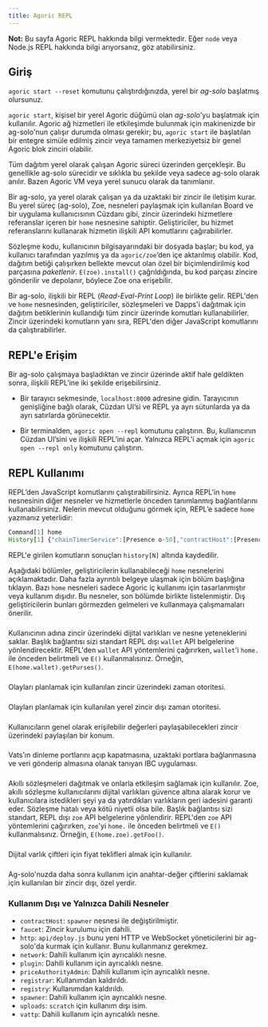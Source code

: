 ```yaml
---
title: Agoric REPL
---
```


**Not:** Bu sayfa Agoric REPL hakkında bilgi vermektedir. Eğer `node` veya Node.js REPL hakkında bilgi arıyorsanız,  göz atabilirsiniz.

## Giriş

`agoric start --reset` komutunu çalıştırdığınızda, yerel bir _ag-solo_ başlatmış olursunuz.

`agoric start`, kişisel bir yerel Agoric düğümü olan _ag-solo_’yu başlatmak için kullanılır. Agoric ağ hizmetleri ile etkileşimde bulunmak için makinenizde bir ag-solo'nun çalışır durumda olması gerekir; bu, `agoric start` ile başlatılan bir entegre simüle edilmiş zincir veya tamamen merkeziyetsiz bir genel Agoric blok zinciri olabilir.

Tüm dağıtım yerel olarak çalışan Agoric süreci üzerinden gerçekleşir. Bu genellikle ag-solo sürecidir ve sıklıkla bu şekilde veya sadece ag-solo olarak anılır. Bazen Agoric VM veya yerel sunucu olarak da tanımlanır.

Bir ag-solo, ya yerel olarak çalışan ya da uzaktaki bir zincir ile iletişim kurar. Bu yerel süreç (ag-solo), Zoe, nesneleri paylaşmak için kullanılan Board ve bir uygulama kullanıcısının Cüzdanı gibi, zincir üzerindeki hizmetlere referanslar içeren bir `home` nesnesine sahiptir. Geliştiriciler, bu hizmet referanslarını kullanarak hizmetin ilişkili API komutlarını çağırabilirler.

Sözleşme kodu, kullanıcının bilgisayarındaki bir dosyada başlar; bu kod, ya kullanıcı tarafından yazılmış ya da `agoric/zoe`’den içe aktarılmış olabilir. Kod, dağıtım betiği çalışırken bellekte mevcut olan özel bir biçimlendirilmiş kod parçasına _paketlenir_. `E(zoe).install()` çağrıldığında, bu kod parçası zincire gönderilir ve depolanır, böylece Zoe ona erişebilir.

Bir ag-solo, ilişkili bir REPL (_Read-Eval-Print Loop_) ile birlikte gelir. REPL'den ve `home` nesnesinden, geliştiriciler, sözleşmeleri ve Dapps'i dağıtmak için dağıtım betiklerinin kullandığı tüm zincir üzerinde komutları kullanabilirler. Zincir üzerindeki komutların yanı sıra, REPL'den diğer JavaScript komutlarını da çalıştırabilirler.

## REPL'e Erişim

Bir ag-solo çalışmaya başladıktan ve zincir üzerinde aktif hale geldikten sonra, ilişkili REPL’ine iki şekilde erişebilirsiniz.

- Bir tarayıcı sekmesinde, `localhost:8000` adresine gidin. Tarayıcının genişliğine bağlı olarak, Cüzdan UI’si ve REPL ya ayrı sütunlarda ya da ayrı satırlarda görünecektir.





- Bir terminalden, `agoric open --repl` komutunu çalıştırın. Bu, kullanıcının Cüzdan UI’sini ve ilişkili REPL’ini açar. Yalnızca REPL'i açmak için `agoric open --repl only` komutunu çalıştırın.



## REPL Kullanımı

REPL’den JavaScript komutlarını çalıştırabilirsiniz. Ayrıca REPL'in `home` nesnesinin diğer nesneler ve hizmetlerle önceden tanımlanmış bağlantılarını kullanabilirsiniz. Nelerin mevcut olduğunu görmek için, REPL’e sadece `home` yazmanız yeterlidir:



```js
Command[1] home
History[1] {"chainTimerService":[Presence o-50],"contractHost":[Presence o-52],"ibcport":[Presence o-53],"registrar":[Presence o-54],"registry":[Presence o-55],"zoe":[Presence o-56],"localTimerService":[Presence o-57],"uploads":[Presence o-58],"spawner":[Presence o-59],"wallet":[Presence o-60],"network":[Presence o-61],"http":[Presence o-62]}
```

REPL'e girilen komutların sonuçları `history[N]` altında kaydedilir.

Aşağıdaki bölümler, geliştiricilerin kullanabileceği `home` nesnelerini açıklamaktadır. Daha fazla ayrıntılı belgeye ulaşmak için bölüm başlığına tıklayın. Bazı `home` nesneleri sadece Agoric iç kullanımı için tasarlanmıştır veya kullanım dışıdır. Bu nesneler, son bölümde birlikte listelenmiştir. Dış geliştiricilerin bunları görmezden gelmeleri ve kullanmaya çalışmamaları önerilir.

### 

Kullanıcının adına zincir üzerindeki dijital varlıkları ve nesne yeteneklerini saklar. Başlık bağlantısı sizi standart REPL dışı `wallet` API belgelerine yönlendirecektir. REPL'den `wallet` API yöntemlerini çağırırken, `wallet`'i `home.` ile önceden belirtmeli ve `E()` kullanmalısınız. Örneğin, `E(home.wallet).getPurses()`. 

### 

Olayları planlamak için kullanılan zincir üzerindeki zaman otoritesi. 

### 

Olayları planlamak için kullanılan yerel zincir dışı zaman otoritesi. 

### 

Kullanıcıların genel olarak erişilebilir değerleri paylaşabilecekleri zincir üzerindeki paylaşılan bir konum. 

### 

Vats'ın dinleme portlarını açıp kapatmasına, uzaktaki portlara bağlanmasına ve veri gönderip almasına olanak tanıyan IBC uygulaması. 

### 

Akıllı sözleşmeleri dağıtmak ve onlarla etkileşim sağlamak için kullanılır. Zoe, akıllı sözleşme kullanıcılarını dijital varlıkları güvence altına alarak korur ve kullanıcılara istedikleri şeyi ya da yatırdıkları varlıkların geri iadesini garanti eder. Sözleşme hatalı veya kötü niyetli olsa bile. Başlık bağlantısı sizi standart, REPL dışı `zoe` API belgelerine yönlendirir. REPL'den `zoe` API yöntemlerini çağırırken, `zoe`'yi `home.` ile önceden belirtmeli ve `E()` kullanmalısınız. Örneğin, `E(home.zoe).getFoo()`. 

### 

Dijital varlık çiftleri için fiyat teklifleri almak için kullanılır. 

### 

Ag-solo'nuzda daha sonra kullanım için anahtar-değer çiftlerini saklamak için kullanılan bir zincir dışı, özel yerdir. 

### Kullanım Dışı ve Yalnızca Dahili Nesneler

- `contractHost`: `spawner` nesnesi ile değiştirilmiştir.
- `faucet`: Zincir kurulumu için dahili.
- `http`: `api/deploy.js` bunu yeni HTTP ve WebSocket yöneticilerini bir ag-solo'da kurmak için kullanır. Bunu kullanmanız gerekmez.
- `network`: Dahili kullanım için ayrıcalıklı nesne. 
- `plugin`: Dahili kullanım için ayrıcalıklı nesne.
- `priceAuthorityAdmin`: Dahili kullanım için ayrıcalıklı nesne.
- `registrar`: Kullanımdan kaldırıldı.
- `registry`: Kullanımdan kaldırıldı.
- `spawner`: Dahili kullanım için ayrıcalıklı nesne.
- `uploads`: `scratch` için kullanım dışı isim.
- `vattp`: Dahili kullanım için ayrıcalıklı nesne.